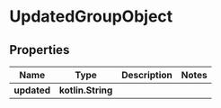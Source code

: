 
# UpdatedGroupObject

## Properties
Name | Type | Description | Notes
------------ | ------------- | ------------- | -------------
**updated** | **kotlin.String** |  | 




